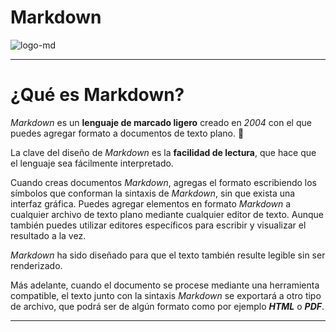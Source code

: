 # Markdown
![logo-md]

---

# ¿Qué es Markdown?

_Markdown_ es un **lenguaje de marcado ligero** creado en _2004_ con el que puedes agregar formato a documentos de texto plano. 📜

La clave del diseño de _Markdown_ es la **facilidad de lectura**, que hace que el lenguaje sea fácilmente interpretado.

Cuando creas documentos _Markdown_, agregas el formato escribiendo los símbolos que conforman la sintaxis de _Markdown_, sin que exista una interfaz gráfica. Puedes agregar elementos en formato _Markdown_ a cualquier archivo de texto plano mediante cualquier editor de texto. Aunque también puedes utilizar editores específicos para escribir y visualizar el resultado a la vez.

*_Markdown_* ha sido diseñado para que el texto también resulte legible sin ser renderizado.

Más adelante, cuando el documento se procese mediante una herramienta compatible, el texto junto con la sintaxis _Markdown_ se exportará a otro tipo de archivo, que podrá ser de algún formato como por ejemplo ***HTML*** o ***PDF***.

---




[logo-md]: https://upload.wikimedia.org/wikipedia/commons/4/48/Markdown-mark.svg "Markdown"